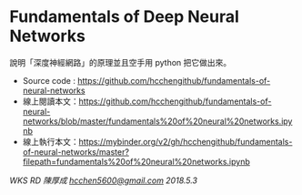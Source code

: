 # Fundamentals of Deep Neural Networks
說明「深度神經網路」的原理並且空手用 python 把它做出來。

- Source code : https://github.com/hcchengithub/fundamentals-of-neural-networks
- 線上閱讀本文：https://github.com/hcchengithub/fundamentals-of-neural-networks/blob/master/fundamentals%20of%20neural%20networks.ipynb
- 線上執行本文：https://mybinder.org/v2/gh/hcchengithub/fundamentals-of-neural-networks/master?filepath=fundamentals%20of%20neural%20networks.ipynb


_WKS RD 陳厚成 hcchen5600@gmail.com 2018.5.3_

